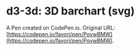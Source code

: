 # d3-3d: 3D barchart (svg)

A Pen created on CodePen.io. Original URL: [https://codepen.io/favori/pen/PovwBMW](https://codepen.io/favori/pen/PovwBMW).

